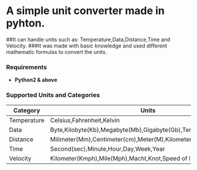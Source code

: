 # A simple unit converter made in pyhton.
##It can handle units such as: Temperature,Data,Distance,Time and Velocity.
###It was made with basic knowledge and used different mathematic formulas to convert  the units.
### Requirements
* **Python2 & above**

### Supported Units and Categories

| Category          | Units                                                                                                                                                                                                                                                                                                                     |
|-------------------|------------------------------------------------------------------------------------------------------------------------------------------------------------------------------------------------------------------------------------------------------------------------------------------------------------------------------------------------------------------------------------------------------------------------------------------|                                                                                                               
| Temperature       | Celsius,Fahrenheit,Kelvin 
  Data              |  Byte,Kilobyte(Kb),Megabyte(Mb),Gigabyte(Gb),Terabyte(Tb)      
  Distance          |  Milimeter(Mm),Centimeter(cm),Meter(M),Kilometer(Km),Mile,Inch,Foot
  Time              |  Second(sec),Minute,Hour,Day,Week,Year
  Velocity          |  Kilometer(Kmph),Mile(Mph),Macht,Knot,Speed of light(C)
                                                                                                             

